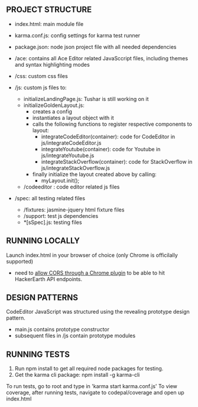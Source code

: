 PROJECT STRUCTURE
--------------
- index.html: main module file
- karma.conf.js: config settings for karma test runner
- package.json: node json project file with all needed dependencies

- /ace: contains all Ace Editor related JavaSccript files, including themes and syntax highlighting modes
- /css: custom css files
- /js: custom js files to:
    - initializeLandingPage.js: Tushar is still working on it
    - initializeGoldenLayout.js:
        - creates a config 
        - instantiates a layout object with it
        - calls the following functions to register respective components to layout:
            - integrateCodeEditor(container): code for CodeEditor in js/integrateCodeEditor.js
            - integrateYoutube(container): code for Youtube in js/integrateYoutube.js
            - integrateStackOverflow(container): code for StackOverflow in js/integrateStackOverflow.js
        - finally initialize the layout created above by calling: 
            - myLayout.init();
    - /codeeditor : code editor related js files
- /spec: all testing related files
    - /fixtures: jasmine-jquery html fixture files
    - /support: test js dependencies
    - *[sSpec].js: testing files
            
RUNNING LOCALLY
-------------
Launch index.html in your browser of choice (only Chrome is officilally supported)
- need to [allow CORS through a Chrome plugin](https://chrome.google.com/webstore/detail/allow-control-allow-origi/nlfbmbojpeacfghkpbjhddihlkkiljbi?hl=en) to be able to hit HackerEarth API endpoints.

DESIGN PATTERNS
-------------
CodeEditor JavaScript was structured using the revealing prototype design pattern.
- main.js contains prototype constructor
- subsequent files in /js contain prototype modules 

RUNNING TESTS
-------------
1. Run npm install to get all required node packages for testing.
2. Get the karma cli package: npm install -g karma-cli

To run tests, go to root and type in 'karma start karma.conf.js'
To view coverage, after running tests, navigate to codepal/coverage and open up index.html

